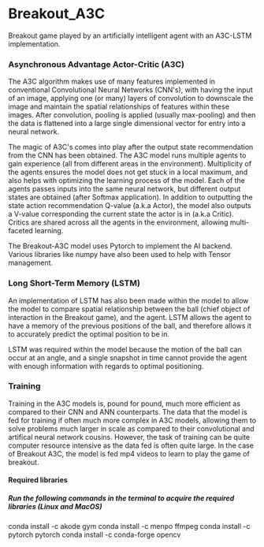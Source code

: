 # Breakout_A3C
Breakout game played by an artificially intelligent agent with an A3C-LSTM implementation. 

### Asynchronous Advantage Actor-Critic (A3C)
The A3C algorithm makes use of many features implemented in conventional Convolutional 
Neural Networks (CNN's), with having the input of an image, applying one (or many) layers 
of convolution to downscale the image and maintain the spatial relationships of features 
within these images. After convolution, pooling is applied (usually max-pooling) and then
the data is flattened into a large single dimensional vector for entry into a neural network. 

The magic of A3C's comes into play after the output state recommendation from the CNN has been
obtained. The A3C model runs multiple agents to gain experience (all from different areas in
the environment). Multiplicity of the agents ensures the model does not get stuck in a local maximum, 
and also helps with optimizing the learning process of the model. Each of the agents passes inputs
into the same neural network, but different output states are obtained (after Softmax application). 
In addition to outputting the state action recommendation Q-value (a.k.a Actor), the model also 
outputs a V-value corresponding the current state the actor is in (a.k.a Critic). Critics are 
shared across all the agents in the environment, allowing multi-faceted learning. 

The Breakout-A3C model uses Pytorch to implement the AI backend. Various libraries like numpy 
have also been used to help with Tensor management. 

### Long Short-Term Memory (LSTM)
An implementation of LSTM has also been made within the model to allow the model to compare
spatial relationship between the ball (chief object of interaction in the Breakout game), and
the agent. LSTM allows the agent to have a memory of the previous positions of the ball, and
therefore allows it to accurately predict the optimal position to be in. 

LSTM was required within the model because the motion of the ball can occur at an angle, 
and a single snapshot in time cannot provide the agent with enough information with regards
to optimal positioning.

### Training
Training in the A3C models is, pound for pound, much more efficient as compared to their CNN
and ANN counterparts. The data that the model is fed for training if often much more complex in
A3C models, allowing them to solve problems much larger in scale as compared to their convolutional
and artifical neural network cousins. However, the task of training can be quite computer 
resource intensive as the data fed is often quite large. In the case of Breakout A3C, the model
is fed mp4 videos to learn to play the game of breakout.

#### Required libraries
##### Run the following commands in the terminal to acquire the required libraries (Linux and MacOS)
conda install -c akode gym
conda install -c menpo ffmpeg
conda install -c pytorch pytorch
conda install -c conda-forge opencv
